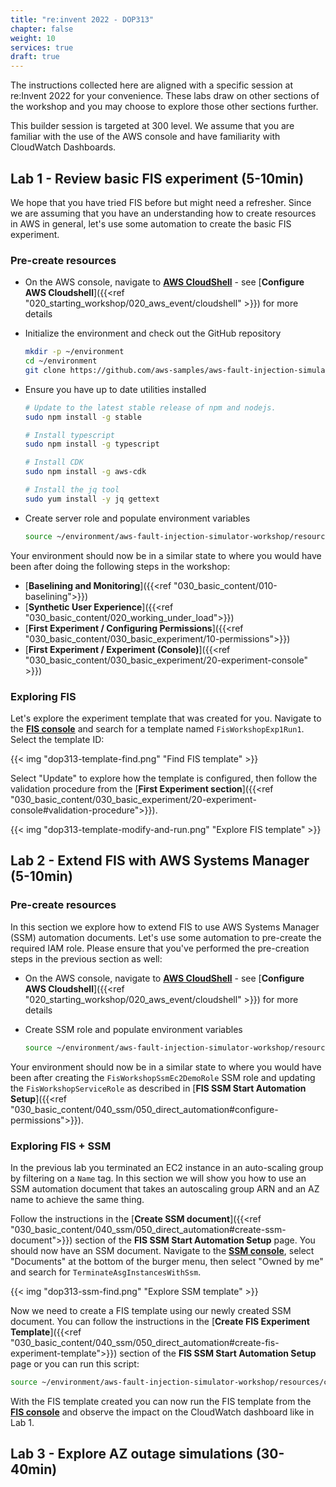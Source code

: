 ```yaml
---
title: "re:invent 2022 - DOP313"
chapter: false
weight: 10
services: true
draft: true
---
```


The instructions collected here are aligned with a specific session at re:Invent 2022 for your convenience. These labs draw on other sections of the workshop and you may choose to explore those other sections further. 

This builder session is targeted at 300 level. We assume that you are familiar with the use of the AWS console and have familiarity with CloudWatch Dashboards. 

## Lab 1 - Review basic FIS experiment (5-10min)

We hope that you have tried FIS before but might need a refresher. Since we are assuming that you have an understanding how to create resources in AWS in general, let's use some automation to create the basic FIS experiment.

### Pre-create resources

* On the AWS console, navigate to [**AWS CloudShell**](https://console.aws.amazon.com/cloudshell/home) - see [**Configure AWS Cloudshell**]({{<ref "020_starting_workshop/020_aws_event/cloudshell" >}}) for more details

* Initialize the environment and check out the GitHub repository
  ```bash
  mkdir -p ~/environment
  cd ~/environment
  git clone https://github.com/aws-samples/aws-fault-injection-simulator-workshop.git
  ```

* Ensure you have up to date utilities installed
  ```bash
  # Update to the latest stable release of npm and nodejs.
  sudo npm install -g stable 

  # Install typescript
  sudo npm install -g typescript

  # Install CDK
  sudo npm install -g aws-cdk

  # Install the jq tool
  sudo yum install -y jq gettext
  ```

* Create server role and populate environment variables
  ```bash
  source ~/environment/aws-fault-injection-simulator-workshop/resources/code/scripts/cheat.sh 1 2 3
  ```

Your environment should now be in a similar state to where you would have been after doing the following steps in the workshop:

* [**Baselining and Monitoring**]({{<ref "030_basic_content/010-baselining">}})
* [**Synthetic User Experience**]({{<ref "030_basic_content/020_working_under_load">}})
* [**First Experiment / Configuring Permissions**]({{<ref "030_basic_content/030_basic_experiment/10-permissions">}})
* [**First Experiment / Experiment (Console)**]({{<ref "030_basic_content/030_basic_experiment/20-experiment-console" >}})

### Exploring FIS

Let's explore the experiment template that was created for you. Navigate to the [**FIS console**](https://console.aws.amazon.com/fis/home?#ExperimentTemplates:v=3&tag:Name=FisWorkshopExp1Run1) and search for a template named `FisWorkshopExp1Run1`. Select the template ID:

{{< img "dop313-template-find.png" "Find FIS template" >}}

Select "Update" to explore how the template is configured, then follow the validation procedure from the [**First Experiment section**]({{<ref "030_basic_content/030_basic_experiment/20-experiment-console#validation-procedure">}}).

{{< img "dop313-template-modify-and-run.png" "Explore FIS template" >}}


## Lab 2 - Extend FIS with AWS Systems Manager (5-10min)

### Pre-create resources

In this section we explore how to extend FIS to use AWS Systems Manager (SSM) automation documents. Let's use some automation to pre-create the required IAM role. Please ensure that you've performed the pre-creation steps in the previous section as well:

* On the AWS console, navigate to [**AWS CloudShell**](https://console.aws.amazon.com/cloudshell/home) - see [**Configure AWS Cloudshell**]({{<ref "020_starting_workshop/020_aws_event/cloudshell" >}}) for more details

* Create SSM role and populate environment variables
  ```bash
  source ~/environment/aws-fault-injection-simulator-workshop/resources/code/scripts/cheat.sh 5
  ```

Your environment should now be in a similar state to where you would have been after creating the `FisWorkshopSsmEc2DemoRole` SSM role and updating the `FisWorkshopServiceRole` as described in [**FIS SSM Start Automation Setup**]({{<ref "030_basic_content/040_ssm/050_direct_automation#configure-permissions">}}). 

### Exploring FIS + SSM

In the previous lab you terminated an EC2 instance in an auto-scaling group by filtering on a `Name` tag. In this section we will show you how to use an SSM automation document that takes an autoscaling group ARN and an AZ name to achieve the same thing.

Follow the instructions in the [**Create SSM document**]({{<ref "030_basic_content/040_ssm/050_direct_automation#create-ssm-document">}}) section of the **FIS SSM Start Automation Setup** page. You should now have an SSM document. Navigate to the [**SSM console**](https://console.aws.amazon.com/systems-manager/documents), select "Documents" at the bottom of the burger menu, then select "Owned by me" and search for `TerminateAsgInstancesWithSsm`. 

{{< img "dop313-ssm-find.png" "Explore SSM template" >}}

Now we need to create a FIS template using our newly created SSM document. You can follow the instructions in the [**Create FIS Experiment Template**]({{<ref "030_basic_content/040_ssm/050_direct_automation#create-fis-experiment-template">}}) section of the **FIS SSM Start Automation Setup** page or you can run this script:

```bash
source ~/environment/aws-fault-injection-simulator-workshop/resources/code/scripts/cheat.sh 9
```

With the FIS template created you can now run the FIS template from the [**FIS console**](https://console.aws.amazon.com/fis/home?#ExperimentTemplates:v=3&tag:Name=FisWorkshopDop313) and observe the impact on the CloudWatch dashboard like in Lab 1. 


## Lab 3 - Explore AZ outage simulations (30-40min)

